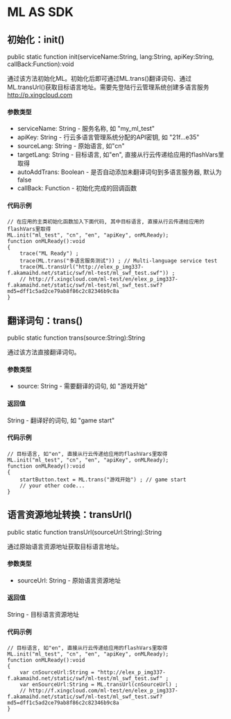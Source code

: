 ML AS SDK
=============

初始化：init()
--------------

public static function init(serviceName:String, lang:String, apiKey:String, callBack:Function):void

通过该方法初始化ML。初始化后即可通过ML.trans()翻译词句、通过ML.transUrl()获取目标语言地址。需要先登陆行云管理系统创建多语言服务 http://p.xingcloud.com

#### 参数类型

* serviceName: String - 服务名称, 如 "my_ml_test"
* apiKey: String - 行云多语言管理系统分配的API密钥, 如 "21f...e35"
* sourceLang: String - 原始语言, 如"cn"
* targetLang: String - 目标语言, 如"en", 直接从行云传递给应用的flashVars里取得
* autoAddTrans: Boolean - 是否自动添加未翻译词句到多语言服务器, 默认为false
* callBack: Function - 初始化完成的回调函数

#### 代码示例

	// 在应用的主类初始化函数加入下面代码, 其中目标语言, 直接从行云传递给应用的flashVars里取得
	ML.init("ml_test", "cn", "en", "apiKey", onMLReady);
	function onMLReady():void
	{
		trace("ML Ready") ;
		trace(ML.trans("多语言服务测试")) ; // Multi-language service test
		trace(ML.transUrl("http://elex_p_img337-f.akamaihd.net/static/swf/ml-test/ml_swf_test.swf")) ;
		// http://f.xingcloud.com/ml-test/en/elex_p_img337-f.akamaihd.net/static/swf/ml-test/ml_swf_test.swf?md5=dff1c5ad2ce79ab8f86c2c82346b9c8a
	}

翻译词句：trans()
-----------------

public static function trans(source:String):String

通过该方法直接翻译词句。

#### 参数类型

* source: String - 需要翻译的词句, 如 "游戏开始"

#### 返回值

String - 翻译好的词句, 如 "game start"

#### 代码示例

	// 目标语言, 如"en", 直接从行云传递给应用的flashVars里取得
	ML.init("ml_test", "cn", "en", "apiKey", onMLReady);
	function onMLReady():void
	{
		startButton.text = ML.trans("游戏开始") ; // game start
		// your other code...
	}

语言资源地址转换：transUrl()
-----------------

public static function transUrl(sourceUrl:String):String

通过原始语言资源地址获取目标语言地址。 

#### 参数类型

* sourceUrl: String - 原始语言资源地址

#### 返回值

String - 目标语言资源地址

#### 代码示例

	// 目标语言, 如"en", 直接从行云传递给应用的flashVars里取得
	ML.init("ml_test", "cn", "en", "apiKey", onMLReady);
	function onMLReady():void
	{
		var cnSourceUrl:String = "http://elex_p_img337-f.akamaihd.net/static/swf/ml-test/ml_swf_test.swf" ;
		var enSourceUrl:String = ML.transUrl(cnSourceUrl) ;
		// http://f.xingcloud.com/ml-test/en/elex_p_img337-f.akamaihd.net/static/swf/ml-test/ml_swf_test.swf?md5=dff1c5ad2ce79ab8f86c2c82346b9c8a
	}
